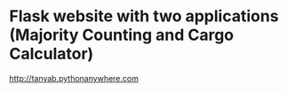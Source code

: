 # Flask website with two applications (Majority Counting and Cargo Calculator)
http://tanyab.pythonanywhere.com
